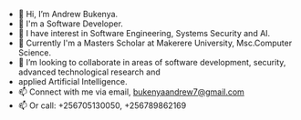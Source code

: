 - 👋 Hi, I’m Andrew Bukenya.
- 🌱 I'm a Software Developer.
- 👀 I have interest in Software Engineering, Systems Security and AI. 
- 🌱 Currently I'm a Masters Scholar at Makerere University, Msc.Computer Science. 
- 💞️ I’m looking to collaborate in areas of software development, security, advanced technological research and 
-    applied Artificial Intelligence.
- 📫 Connect with me via email, bukenyaandrew7@gmail.com
- 📫 Or call: +256705130050, +256789862169

<!---
Andrkenya/Andrkenya is a ✨ special ✨ repository because its `README.md` (this file) appears on your GitHub profile.
You can click the Preview link to take a look at your changes.
--->
